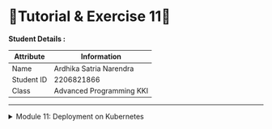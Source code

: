 # 📝Tutorial & Exercise 11📝

**Student Details :**

|  Attribute    | Information                |
|---------------|----------------------------|
| Name          | Ardhika Satria Narendra    |
| Student ID    | 2206821866                 |
| Class         | Advanced Programming KKI   |

---
<details>
<summary>Module 11: Deployment on Kubernetes</summary>

## Questions and Answers

### -> Reflection on Hello Minikuube

![alt text](image.png)

![alt text](image-1.png)

#### 1. What do you see in the logs? Does the number of logs increase each time you open the app?
Before the application is exposed as a service, the logs capture mainly backend operations such as pulling images, starting containers, and registering nodes. These entries reflect the setup and maintenance processes of the Kubernetes environment. Once the application is exposed, each access to the app triggers new log entries, primarily showing HTTP request logs. These entries indicate active interactions with the service, such as GET and POST requests, and detail the servicing of these requests. As a result, the number of logs increases proportionally with each visit to the application, demonstrating direct user interaction. This change highlights the shift from system-focused logs to user interaction logs, giving insight into both the operational status and the active usage of our application.

![alt text](image-2.png)

#### 2. What is the purpose of the `-n` option and why did the output not list the pods/services that you explicitly created?
The `-n` option in `kubectl` commands specifies the namespace from which to list resources, helping to organize and isolate them based on their purpose or ownership. When we use `kubectl get` without the `-n` option, it defaults to the 'default' namespace, which typically contains the resources directly created and managed during typical application deployments. In contrast, specifying `-n kube-system` targets the `kube-system` namespace, which is reserved for system-critical resources necessary for Kubernetes itself to function, such as the DNS service, metrics server, and internal Kubernetes management processes. Since the deployments and services we created during the tutorial were not in the `kube-system` namespace but in the default one, they do not appear in the output when querying `kube-system`. This distinction is crucial for understanding how Kubernetes segregates system components from user-deployed applications, ensuring orderly management and operational clarity across different types of resources.

---

</details>